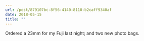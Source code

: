 ```yaml
---
url: /post/879107bc-8f56-4140-8110-b2caff9340af
date: 2018-05-15
title: ""
---
```


Ordered a 23mm for my Fuji last night; and two new photo bags. 
